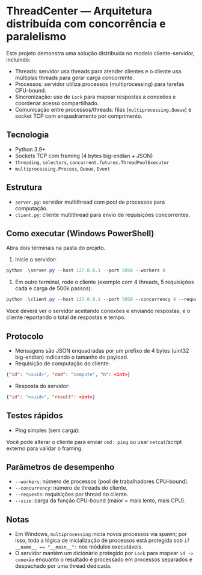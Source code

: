 ThreadCenter — Arquitetura distribuída com concorrência e paralelismo
=====================================================================

Este projeto demonstra uma solução distribuída no modelo cliente-servidor, incluindo:

- Threads: servidor usa threads para atender clientes e o cliente usa múltiplas threads para gerar carga concorrente.
- Processos: servidor utiliza processos (multiprocessing) para tarefas CPU-bound.
- Sincronização: uso de `Lock` para mapear respostas a conexões e coordenar acesso compartilhado.
- Comunicação entre processos/threads: filas (`multiprocessing.Queue`) e socket TCP com enquadramento por comprimento.

Tecnologia
----------

- Python 3.9+
- Sockets TCP com framing (4 bytes big-endian + JSON)
- `threading`, `selectors`, `concurrent.futures.ThreadPoolExecutor`
- `multiprocessing.Process`, `Queue`, `Event`

Estrutura
---------

- `server.py`: servidor multithread com pool de processos para computação.
- `client.py`: cliente multithread para envio de requisições concorrentes.

Como executar (Windows PowerShell)
----------------------------------

Abra dois terminais na pasta do projeto.

1. Inicie o servidor:

```powershell
python .\server.py --host 127.0.0.1 --port 5050 --workers 4
```

1. Em outro terminal, rode o cliente (exemplo com 4 threads, 5 requisições cada e carga de 500k passos):

```powershell
python .\client.py --host 127.0.0.1 --port 5050 --concurrency 4 --requests 5 --size 500000
```

Você deverá ver o servidor aceitando conexões e enviando respostas, e o cliente reportando o total de respostas e tempo.

Protocolo
---------

- Mensagens são JSON enquadradas por um prefixo de 4 bytes (uint32 big-endian) indicando o tamanho do payload.
- Requisição de computação do cliente:

```json
{"id": "<uuid>", "cmd": "compute", "n": <int>}
```

- Resposta do servidor:

```json
{"id": "<uuid>", "result": <int>}
```

Testes rápidos
--------------

- Ping simples (sem carga):

Você pode alterar o cliente para enviar `cmd: ping` ou usar `netcat`/script externo para validar o framing.

Parâmetros de desempenho
------------------------

- `--workers`: número de processos (pool de trabalhadores CPU-bound).
- `--concurrency`: número de threads do cliente.
- `--requests`: requisições por thread no cliente.
- `--size`: carga da função CPU-bound (maior = mais lento, mais CPU).

Notas
-----

- Em Windows, `multiprocessing` inicia novos processos via spawn; por isso, toda a lógica de inicialização de processos está protegida sob `if __name__ == "__main__":` nos módulos executáveis.
- O servidor mantém um dicionário protegido por `Lock` para mapear `id -> conexão` enquanto o resultado é processado em processos separados e despachado por uma thread dedicada.
